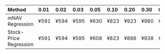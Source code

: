 | Method                 | 0.01   | 0.02   | 0.03   | 0.05   | 0.10   | 0.20   | 0.30   | 0.40   | 0.50   | 0.60   | 0.70   | 0.80   | 0.90   | 0.95   | 0.97   | 0.98   | 0.99   |
|:-----------------------|:-------|:-------|:-------|:-------|:-------|:-------|:-------|:-------|:-------|:-------|:-------|:-------|:-------|:-------|:-------|:-------|:-------|
| mNAV Regression        | ¥591   | ¥594   | ¥595   | ¥630   | ¥823   | ¥923   | ¥980   | ¥1,120 | ¥1,286 | ¥1,446 | ¥1,671 | ¥2,150 | ¥2,658 | ¥2,905 | ¥3,090 | ¥3,170 | ¥3,132 |
| Stock-Price Regression | ¥591   | ¥594   | ¥595   | ¥608   | ¥823   | ¥886   | ¥938   | ¥1,014 | ¥1,190 | ¥1,269 | ¥1,458 | ¥2,032 | ¥2,408 | ¥2,654 | ¥2,606 | ¥2,840 | ¥2,853 |